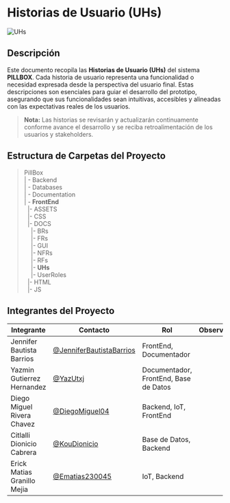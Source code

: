 # Historias de Usuario (UHs)
![UHs](https://img.shields.io/badge/UHs-Historias_de_usuario-8E24AA?style=flat&logo=jira&logoColor=white)


## Descripción
Este documento recopila las **Historias de Usuario (UHs)** del sistema **PILLBOX**. Cada historia de usuario representa una funcionalidad o necesidad expresada desde la perspectiva del usuario final. Estas descripciones son esenciales para guiar el desarrollo del prototipo, asegurando que sus funcionalidades sean intuitivas, accesibles y alineadas con las expectativas reales de los usuarios.

> **Nota:** Las historias se revisarán y actualizarán continuamente conforme avance el desarrollo y se reciba retroalimentación de los usuarios y stakeholders.

## Estructura de Carpetas del Proyecto

>PillBox<br>
>| - Backend <br>
>| - Databases<br>
>| - Documentation<br>
>| - **FrontEnd** <br>
> &nbsp;&nbsp;|- ASSETS<br>
> &nbsp;&nbsp;|- CSS<br>
> &nbsp;&nbsp;|- DOCS<br>
> &nbsp;&nbsp;&nbsp;&nbsp;|- BRs<br>
> &nbsp;&nbsp;&nbsp;&nbsp;|- FRs<br>
> &nbsp;&nbsp;&nbsp;&nbsp;|- GUI<br>
> &nbsp;&nbsp;&nbsp;&nbsp;|- NFRs<br>
> &nbsp;&nbsp;&nbsp;&nbsp;|- RFs<br>
> &nbsp;&nbsp;&nbsp;&nbsp;|- **UHs**<br>
> &nbsp;&nbsp;&nbsp;&nbsp;|- UserRoles<br>
> &nbsp;&nbsp;|- HTML<br>
> &nbsp;&nbsp;|- JS<br>


## Integrantes del Proyecto

| Integrante                | Contacto                                                   | Rol                      | Observaciones |
|---------------------------|------------------------------------------------------------|--------------------------|---------------|
| Jennifer Bautista Barrios  | [@JenniferBautistaBarrios](https://github.com/JenniferBautistaBarrios)  | FrontEnd, Documentador   |               |
| Yazmin Gutierrez Hernandez | [@YazUtxj](https://github.com/YazUtxj)                     | Documentador, FrontEnd, Base de Datos |               |
| Diego Miguel Rivera Chavez | [@DiegoMiguel04](https://github.com/DiegoMiguel04)         | Backend, IoT, FrontEnd   |               |
| Citlalli Dionicio Cabrera | [@KouDionicio](https://github.com/KouDionicio)             | Base de Datos, Backend   |               |
| Erick Matias Granillo Mejia| [@Ematias230045](https://github.com/Ematias230045)         | IoT, Backend             |               |
